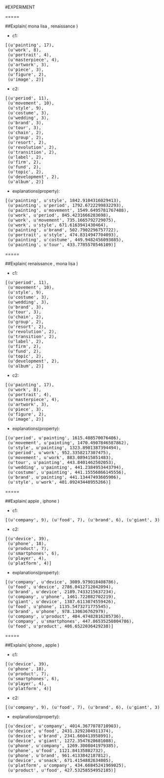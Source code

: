 #EXPERIMENT

=====

##Explain( mona lisa , renaissance )

- c1:

<pre>
[(u'painting', 17),
 (u'work', 8),
 (u'portrait', 4),
 (u'masterpiece', 4),
 (u'artwork', 3),
 (u'piece', 3),
 (u'figure', 2),
 (u'image', 2)]
</pre>    

- c2:

<pre>
[(u'period', 11),
 (u'movement', 10),
 (u'style', 9),
 (u'costume', 3),
 (u'wedding', 3),
 (u'brand', 3),
 (u'tour', 3),
 (u'chain', 2),
 (u'group', 2),
 (u'resort', 2),
 (u'revolution', 2),
 (u'transition', 2),
 (u'label', 2),
 (u'firm', 2),
 (u'fund', 2),
 (u'topic', 2),
 (u'development', 2),
 (u'album', 2)]
</pre>    

- explanations(property):

<pre>
[(u'painting', u'style', 1842.9104316029413),
 (u'painting', u'period', 1792.6722299832293),
 (u'painting', u'movement', 1549.6495781767408),
 (u'work', u'period', 845.4231666283698),
 (u'work', u'movement', 735.1665792729075),
 (u'work', u'style', 671.6163941430464),
 (u'painting', u'brand', 502.7902296757722),
 (u'portrait', u'style', 474.8314947704093),
 (u'painting', u'costume', 449.9482456093085),
 (u'painting', u'tour', 433.7785570546109)]
</pre>    





=====

##Explain( renaissance , mona lisa )

- c1:

<pre>
[(u'period', 11),
 (u'movement', 10),
 (u'style', 9),
 (u'costume', 3),
 (u'wedding', 3),
 (u'brand', 3),
 (u'tour', 3),
 (u'chain', 2),
 (u'group', 2),
 (u'resort', 2),
 (u'revolution', 2),
 (u'transition', 2),
 (u'label', 2),
 (u'firm', 2),
 (u'fund', 2),
 (u'topic', 2),
 (u'development', 2),
 (u'album', 2)]
</pre>    

- c2:

<pre>
[(u'painting', 17),
 (u'work', 8),
 (u'portrait', 4),
 (u'masterpiece', 4),
 (u'artwork', 3),
 (u'piece', 3),
 (u'figure', 2),
 (u'image', 2)]
</pre>    

- explanations(property):

<pre>
[(u'period', u'painting', 1615.488570076406),
 (u'movement', u'painting', 1470.4907846587862),
 (u'style', u'painting', 1323.8901387394494),
 (u'period', u'work', 952.3358217307475),
 (u'movement', u'work', 883.089415851483),
 (u'tour', u'painting', 443.8401462502053),
 (u'wedding', u'painting', 441.2384953443794),
 (u'costume', u'painting', 441.15556866145556),
 (u'brand', u'painting', 441.13447493605906),
 (u'style', u'work', 401.09243448955266)]
</pre>    





=====

##Explain( apple , iphone )

- c1:

<pre>
[(u'company', 9), (u'food', 7), (u'brand', 6), (u'giant', 3), (u'snack', 2)]
</pre>    

- c2:

<pre>
[(u'device', 39),
 (u'phone', 18),
 (u'product', 7),
 (u'smartphones', 6),
 (u'player', 4),
 (u'platform', 4)]
</pre>    

- explanations(property):

<pre>
[(u'company', u'device', 3089.979018408786),
 (u'food', u'device', 2786.0412712042094),
 (u'brand', u'device', 2189.7433215637234),
 (u'company', u'phone', 1461.722882702219),
 (u'giant', u'device', 1387.6113074559426),
 (u'food', u'phone', 1135.5473271775545),
 (u'brand', u'phone', 978.130636762979),
 (u'company', u'product', 484.47482816285736),
 (u'company', u'smartphones', 447.86535250804786),
 (u'food', u'product', 406.6522036429238)]
</pre>    





=====

##Explain( iphone , apple )

- c1:

<pre>
[(u'device', 39),
 (u'phone', 18),
 (u'product', 7),
 (u'smartphones', 6),
 (u'player', 4),
 (u'platform', 4)]
</pre>    

- c2:

<pre>
[(u'company', 9), (u'food', 7), (u'brand', 6), (u'giant', 3), (u'snack', 2)]
</pre>    

- explanations(property):

<pre>
[(u'device', u'company', 4014.3677078710903),
 (u'device', u'food', 2431.3292304911374),
 (u'device', u'brand', 2341.660413958991),
 (u'device', u'giant', 1272.3547620681088),
 (u'phone', u'company', 1269.3008041979385),
 (u'phone', u'food', 1121.84135802732),
 (u'phone', u'brand', 961.4133842187812),
 (u'device', u'snack', 671.4154882634805),
 (u'platform', u'company', 434.66845241969025),
 (u'product', u'food', 427.53258554952185)]
</pre>    



